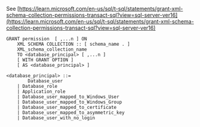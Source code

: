 See [https://learn.microsoft.com/en-us/sql/t-sql/statements/grant-xml-schema-collection-permissions-transact-sql?view=sql-server-ver16](https://learn.microsoft.com/en-us/sql/t-sql/statements/grant-xml-schema-collection-permissions-transact-sql?view=sql-server-ver16)
```
GRANT permission  [ ,...n ] ON   
    XML SCHEMA COLLECTION :: [ schema_name . ]  
    XML_schema_collection_name  
    TO <database_principal> [ ,...n ]  
    [ WITH GRANT OPTION ]  
    [ AS <database_principal> ]   
  
<database_principal> ::=   
        Database_user   
    | Database_role   
    | Application_role   
    | Database_user_mapped_to_Windows_User   
    | Database_user_mapped_to_Windows_Group   
    | Database_user_mapped_to_certificate   
    | Database_user_mapped_to_asymmetric_key   
    | Database_user_with_no_login
```
